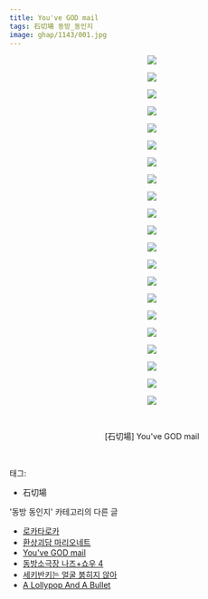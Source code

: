 ```yaml
---
title: You've GOD mail
tags: 石切場 동방_동인지
image: ghap/1143/001.jpg
---
```

<div class="article">
<p style="text-align: center; clear: none; float: none;"><img src="{{ site.nasurl }}/ghap/1143/001.jpg"/></p>
<p style="text-align: center; clear: none; float: none;"><img src="{{ site.nasurl }}/ghap/1143/002.jpg"/></p>
<p style="text-align: center; clear: none; float: none;"><img src="{{ site.nasurl }}/ghap/1143/003.jpg"/></p>
<p style="text-align: center; clear: none; float: none;"><img src="{{ site.nasurl }}/ghap/1143/004.jpg"/></p>
<p style="text-align: center; clear: none; float: none;"><img src="{{ site.nasurl }}/ghap/1143/005.jpg"/></p>
<p style="text-align: center; clear: none; float: none;"><img src="{{ site.nasurl }}/ghap/1143/006.jpg"/></p>
<p style="text-align: center; clear: none; float: none;"><img src="{{ site.nasurl }}/ghap/1143/007.jpg"/></p>
<p style="text-align: center; clear: none; float: none;"><img src="{{ site.nasurl }}/ghap/1143/008.jpg"/></p>
<p style="text-align: center; clear: none; float: none;"><img src="{{ site.nasurl }}/ghap/1143/009.jpg"/></p>
<p style="text-align: center; clear: none; float: none;"><img src="{{ site.nasurl }}/ghap/1143/010.jpg"/></p>
<p style="text-align: center; clear: none; float: none;"><img src="{{ site.nasurl }}/ghap/1143/011.jpg"/></p>
<p style="text-align: center; clear: none; float: none;"><img src="{{ site.nasurl }}/ghap/1143/012.jpg"/></p>
<p style="text-align: center; clear: none; float: none;"><img src="{{ site.nasurl }}/ghap/1143/013.jpg"/></p>
<p style="text-align: center; clear: none; float: none;"><img src="{{ site.nasurl }}/ghap/1143/014.jpg"/></p>
<p style="text-align: center; clear: none; float: none;"><img src="{{ site.nasurl }}/ghap/1143/015.jpg"/></p>
<p style="text-align: center; clear: none; float: none;"><img src="{{ site.nasurl }}/ghap/1143/016.jpg"/></p>
<p style="text-align: center; clear: none; float: none;"><img src="{{ site.nasurl }}/ghap/1143/017.jpg"/></p>
<p style="text-align: center; clear: none; float: none;"><img src="{{ site.nasurl }}/ghap/1143/018.jpg"/></p>
<p style="text-align: center; clear: none; float: none;"><img src="{{ site.nasurl }}/ghap/1143/019.jpg"/></p>
<p style="text-align: center; clear: none; float: none;"><img src="{{ site.nasurl }}/ghap/1143/020.jpg"/></p>
<p style="text-align: center; clear: none; float: none;"><img src="{{ site.nasurl }}/ghap/1143/021.jpg"/></p>
<p style="text-align: center; clear: none; float: none;"><br/></p>
<p style="text-align: center; clear: none; float: none;">[石切場] You've GOD mail</p>
<p><br/></p>
</div><div class="tagTrail">
<p>태그: </p>
<ul>
<li>石切場</li>
</ul>
</div><div class="another">
<p>'동방 동인지' 카테고리의 다른 글</p>
<ul>
<li><a href="/2016-07-27-ghap_1145">로카타로카</a></li>
<li><a href="/2016-07-27-ghap_1144">환상괴담 마리오네트</a></li>
<li><a href="/2016-07-27-ghap_1143">You've GOD mail</a></li>
<li><a href="/2016-07-27-ghap_1142">동방소극장 나즈+쇼우 4</a></li>
<li><a href="/2016-07-27-ghap_1141">세키반키는 얼굴 붉히지 않아</a></li>
<li><a href="/2016-07-27-ghap_1140">A Lollypop And A Bullet</a></li>
</ul>
</div><div class="cb_module cb_fluid">
<div class="cb_wrt cb_profile">
</div><!-- commentList close -->
</div>